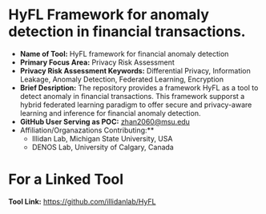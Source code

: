 # HyFL Framework for anomaly detection in financial transactions.

- **Name of Tool:** HyFL framework for financial anomaly detection
- **Primary Focus Area:** Privacy Risk Assessment
- **Privacy Risk Assessment Keywords:** Differential Privacy, Information Leakage, Anomaly Detection, Federated Learning, Encryption
- **Brief Desription:** The repository provides a framework HyFL as a tool to detect anomaly in financial transactions. This framework supporst a hybrid federated learning paradigm to offer secure and privacy-aware learning and inference for financial anomaly detection.
- **GitHub User Serving as POC:** zhan2060@msu.edu
- Affiliation/Organazations Contributing:**
  - Illidan Lab, Michigan State University, USA
  - DENOS Lab, University of Calgary, Canada

# For a Linked Tool
**Tool Link:** https://github.com/illidanlab/HyFL
